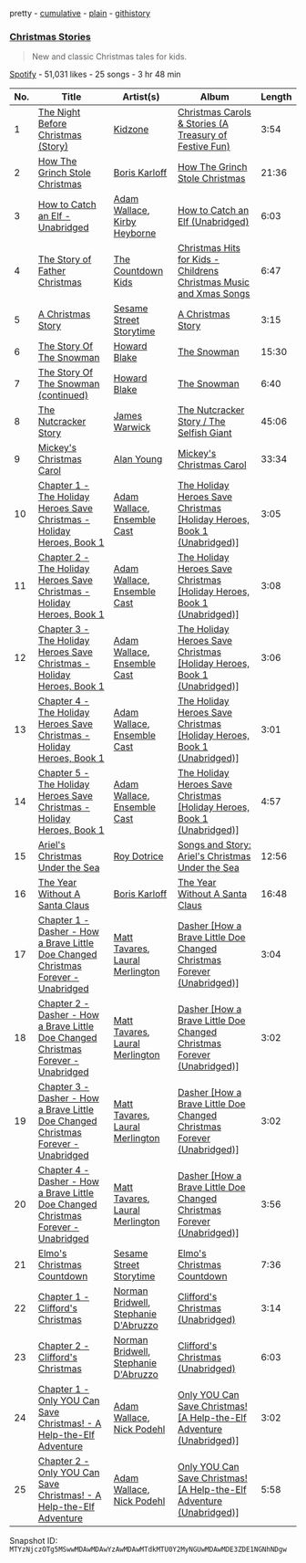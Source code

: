 pretty - [cumulative](/playlists/cumulative/37i9dQZF1DWVzrEOEOM5Qu.md) - [plain](/playlists/plain/37i9dQZF1DWVzrEOEOM5Qu) - [githistory](https://github.githistory.xyz/mackorone/spotify-playlist-archive/blob/main/playlists/plain/37i9dQZF1DWVzrEOEOM5Qu)

### [Christmas Stories](https://open.spotify.com/playlist/37i9dQZF1DWVzrEOEOM5Qu)

> New and classic Christmas tales for kids.

[Spotify](https://open.spotify.com/user/spotify) - 51,031 likes - 25 songs - 3 hr 48 min

| No. | Title | Artist(s) | Album | Length |
|---|---|---|---|---|
| 1 | [The Night Before Christmas \(Story\)](https://open.spotify.com/track/6xzTn36XLj6YGfmkmNBZ5B) | [Kidzone](https://open.spotify.com/artist/6i1qu6ITcSL2Ss6qr7Nzkn) | [Christmas Carols & Stories \(A Treasury of Festive Fun\)](https://open.spotify.com/album/53IkHZsY9R3oJ52BSS5twD) | 3:54 |
| 2 | [How The Grinch Stole Christmas](https://open.spotify.com/track/78pPHU58bb6ODWggC7Pyb6) | [Boris Karloff](https://open.spotify.com/artist/1W9sjfsJp3TqWFgvScMZdG) | [How The Grinch Stole Christmas](https://open.spotify.com/album/13cUx8LoPoOcG4LEeRBv2q) | 21:36 |
| 3 | [How to Catch an Elf \- Unabridged](https://open.spotify.com/track/09FAKtIIHRyhL3dVN8FmEt) | [Adam Wallace](https://open.spotify.com/artist/73j6cBMfIP39GqwyJE8pZA), [Kirby Heyborne](https://open.spotify.com/artist/7dW2aF2TxP71nr35Ka1p5o) | [How to Catch an Elf \(Unabridged\)](https://open.spotify.com/album/0p9AmaRSKSbIxfZUMHKAet) | 6:03 |
| 4 | [The Story of Father Christmas](https://open.spotify.com/track/1MhQbjxWV6NhP0Vk6Ydasq) | [The Countdown Kids](https://open.spotify.com/artist/6PZYFmF3PH6cOREAzfXiAL) | [Christmas Hits for Kids \- Childrens Christmas Music and Xmas Songs](https://open.spotify.com/album/4i5wzTShLRiQ7V1jk7KPOy) | 6:47 |
| 5 | [A Christmas Story](https://open.spotify.com/track/0LNdhNJTy8gYNgGWvS11Dt) | [Sesame Street Storytime](https://open.spotify.com/artist/6ZeDryVizTyTHzJnzPm8yw) | [A Christmas Story](https://open.spotify.com/album/0QphtYd2f4UgbbPony9LLy) | 3:15 |
| 6 | [The Story Of The Snowman](https://open.spotify.com/track/61Ah9nk3g0iWCJNn9trAaD) | [Howard Blake](https://open.spotify.com/artist/3Hf08nPu2dPY3sdngyHQei) | [The Snowman](https://open.spotify.com/album/2FcJpDHg4WaTcmqtPzJeuF) | 15:30 |
| 7 | [The Story Of The Snowman \(continued\)](https://open.spotify.com/track/1FLrsZEEPLhcwxZA1USfCC) | [Howard Blake](https://open.spotify.com/artist/3Hf08nPu2dPY3sdngyHQei) | [The Snowman](https://open.spotify.com/album/2FcJpDHg4WaTcmqtPzJeuF) | 6:40 |
| 8 | [The Nutcracker Story](https://open.spotify.com/track/0FMdDfm8alEAhS6TyUn4sk) | [James Warwick](https://open.spotify.com/artist/0uIhqXA2VaLdpdkmDOHa6B) | [The Nutcracker Story / The Selfish Giant](https://open.spotify.com/album/4IkAVAKE1onQNV0aXCZ9EF) | 45:06 |
| 9 | [Mickey's Christmas Carol](https://open.spotify.com/track/0hrJ4WPk9fxM10FSphzmxw) | [Alan Young](https://open.spotify.com/artist/4PARbWiRYdpx1rO3OG97xP) | [Mickey's Christmas Carol](https://open.spotify.com/album/0qTBASJ7RydzzYA1GWq5sL) | 33:34 |
| 10 | [Chapter 1 \- The Holiday Heroes Save Christmas \- Holiday Heroes, Book 1](https://open.spotify.com/track/46ndwIRehGr5ybn3faKni6) | [Adam Wallace](https://open.spotify.com/artist/73j6cBMfIP39GqwyJE8pZA), [Ensemble Cast](https://open.spotify.com/artist/4JFPaa8QHkYvu4405UPROZ) | [The Holiday Heroes Save Christmas \[Holiday Heroes, Book 1 \(Unabridged\)\]](https://open.spotify.com/album/1A4fZGuqLYv9I6hIrTvIv9) | 3:05 |
| 11 | [Chapter 2 \- The Holiday Heroes Save Christmas \- Holiday Heroes, Book 1](https://open.spotify.com/track/2faQlwZIcjtDfM5Qqaxsq6) | [Adam Wallace](https://open.spotify.com/artist/73j6cBMfIP39GqwyJE8pZA), [Ensemble Cast](https://open.spotify.com/artist/4JFPaa8QHkYvu4405UPROZ) | [The Holiday Heroes Save Christmas \[Holiday Heroes, Book 1 \(Unabridged\)\]](https://open.spotify.com/album/1A4fZGuqLYv9I6hIrTvIv9) | 3:08 |
| 12 | [Chapter 3 \- The Holiday Heroes Save Christmas \- Holiday Heroes, Book 1](https://open.spotify.com/track/0ImbAp1N66UbZAAKHmhhvY) | [Adam Wallace](https://open.spotify.com/artist/73j6cBMfIP39GqwyJE8pZA), [Ensemble Cast](https://open.spotify.com/artist/4JFPaa8QHkYvu4405UPROZ) | [The Holiday Heroes Save Christmas \[Holiday Heroes, Book 1 \(Unabridged\)\]](https://open.spotify.com/album/1A4fZGuqLYv9I6hIrTvIv9) | 3:06 |
| 13 | [Chapter 4 \- The Holiday Heroes Save Christmas \- Holiday Heroes, Book 1](https://open.spotify.com/track/1KNLzIVCDZRzt9z6lwE8ss) | [Adam Wallace](https://open.spotify.com/artist/73j6cBMfIP39GqwyJE8pZA), [Ensemble Cast](https://open.spotify.com/artist/4JFPaa8QHkYvu4405UPROZ) | [The Holiday Heroes Save Christmas \[Holiday Heroes, Book 1 \(Unabridged\)\]](https://open.spotify.com/album/1A4fZGuqLYv9I6hIrTvIv9) | 3:01 |
| 14 | [Chapter 5 \- The Holiday Heroes Save Christmas \- Holiday Heroes, Book 1](https://open.spotify.com/track/3HhtATSOR7gDkbuAJHr7h0) | [Adam Wallace](https://open.spotify.com/artist/73j6cBMfIP39GqwyJE8pZA), [Ensemble Cast](https://open.spotify.com/artist/4JFPaa8QHkYvu4405UPROZ) | [The Holiday Heroes Save Christmas \[Holiday Heroes, Book 1 \(Unabridged\)\]](https://open.spotify.com/album/1A4fZGuqLYv9I6hIrTvIv9) | 4:57 |
| 15 | [Ariel's Christmas Under the Sea](https://open.spotify.com/track/2bIWsVc7e2Y0N6M7vONAn7) | [Roy Dotrice](https://open.spotify.com/artist/5DB0TjFJRAPRUdfIVWYJXm) | [Songs and Story: Ariel's Christmas Under the Sea](https://open.spotify.com/album/6KlYZkTy0GcG8rIz2ChnZ8) | 12:56 |
| 16 | [The Year Without A Santa Claus](https://open.spotify.com/track/4mrxIpnLMkBY8qwdAHYNNg) | [Boris Karloff](https://open.spotify.com/artist/1W9sjfsJp3TqWFgvScMZdG) | [The Year Without A Santa Claus](https://open.spotify.com/album/0EBbK2srq2B6fYfhgpeUp6) | 16:48 |
| 17 | [Chapter 1 \- Dasher \- How a Brave Little Doe Changed Christmas Forever \- Unabridged](https://open.spotify.com/track/0H9OpIWFHkZUkC4apvRYrT) | [Matt Tavares](https://open.spotify.com/artist/1lFzi7G8WgVsUPoIIxpj8s), [Laural Merlington](https://open.spotify.com/artist/18JdS7kv7ypB0W0l2ftVcj) | [Dasher \[How a Brave Little Doe Changed Christmas Forever \(Unabridged\)\]](https://open.spotify.com/album/35bHvAGNpB0bHHuGPRSRss) | 3:04 |
| 18 | [Chapter 2 \- Dasher \- How a Brave Little Doe Changed Christmas Forever \- Unabridged](https://open.spotify.com/track/4I6ILJxePbiCKGMK2fEiGP) | [Matt Tavares](https://open.spotify.com/artist/1lFzi7G8WgVsUPoIIxpj8s), [Laural Merlington](https://open.spotify.com/artist/18JdS7kv7ypB0W0l2ftVcj) | [Dasher \[How a Brave Little Doe Changed Christmas Forever \(Unabridged\)\]](https://open.spotify.com/album/35bHvAGNpB0bHHuGPRSRss) | 3:02 |
| 19 | [Chapter 3 \- Dasher \- How a Brave Little Doe Changed Christmas Forever \- Unabridged](https://open.spotify.com/track/4eM6uq5UDkwwQZi5Ihq4Oq) | [Matt Tavares](https://open.spotify.com/artist/1lFzi7G8WgVsUPoIIxpj8s), [Laural Merlington](https://open.spotify.com/artist/18JdS7kv7ypB0W0l2ftVcj) | [Dasher \[How a Brave Little Doe Changed Christmas Forever \(Unabridged\)\]](https://open.spotify.com/album/35bHvAGNpB0bHHuGPRSRss) | 3:02 |
| 20 | [Chapter 4 \- Dasher \- How a Brave Little Doe Changed Christmas Forever \- Unabridged](https://open.spotify.com/track/4v2CVFpHAYOj5nhdZ3Cxz9) | [Matt Tavares](https://open.spotify.com/artist/1lFzi7G8WgVsUPoIIxpj8s), [Laural Merlington](https://open.spotify.com/artist/18JdS7kv7ypB0W0l2ftVcj) | [Dasher \[How a Brave Little Doe Changed Christmas Forever \(Unabridged\)\]](https://open.spotify.com/album/35bHvAGNpB0bHHuGPRSRss) | 3:56 |
| 21 | [Elmo's Christmas Countdown](https://open.spotify.com/track/4ucoGA1HEeWqxJ6WnIiK8l) | [Sesame Street Storytime](https://open.spotify.com/artist/6ZeDryVizTyTHzJnzPm8yw) | [Elmo's Christmas Countdown](https://open.spotify.com/album/40XIaJpVuR4LFAB2XvT0IT) | 7:36 |
| 22 | [Chapter 1 \- Clifford's Christmas](https://open.spotify.com/track/3INxQ5IZVOnl5tEgnpVpi8) | [Norman Bridwell](https://open.spotify.com/artist/65jPNbAL1TNmmkUGUePGPC), [Stephanie D'Abruzzo](https://open.spotify.com/artist/2bvaL0chaHzVdKXjULRLeK) | [Clifford's Christmas \(Unabridged\)](https://open.spotify.com/album/5eIJUViuCqPOstcrPiRsYc) | 3:14 |
| 23 | [Chapter 2 \- Clifford's Christmas](https://open.spotify.com/track/0Dw6p44QTn7X9ZaspkMudI) | [Norman Bridwell](https://open.spotify.com/artist/65jPNbAL1TNmmkUGUePGPC), [Stephanie D'Abruzzo](https://open.spotify.com/artist/2bvaL0chaHzVdKXjULRLeK) | [Clifford's Christmas \(Unabridged\)](https://open.spotify.com/album/5eIJUViuCqPOstcrPiRsYc) | 6:03 |
| 24 | [Chapter 1 \- Only YOU Can Save Christmas! \- A Help\-the\-Elf Adventure](https://open.spotify.com/track/5t6WKY4czkc233lBoxDA7L) | [Adam Wallace](https://open.spotify.com/artist/73j6cBMfIP39GqwyJE8pZA), [Nick Podehl](https://open.spotify.com/artist/1XHbOKTW9sJgucOsQ3Y7um) | [Only YOU Can Save Christmas! \[A Help\-the\-Elf Adventure \(Unabridged\)\]](https://open.spotify.com/album/3RMiNUY2sH3J5bjOfJl01l) | 3:02 |
| 25 | [Chapter 2 \- Only YOU Can Save Christmas! \- A Help\-the\-Elf Adventure](https://open.spotify.com/track/5P8oxotA95amzBLjcZQzFB) | [Adam Wallace](https://open.spotify.com/artist/73j6cBMfIP39GqwyJE8pZA), [Nick Podehl](https://open.spotify.com/artist/1XHbOKTW9sJgucOsQ3Y7um) | [Only YOU Can Save Christmas! \[A Help\-the\-Elf Adventure \(Unabridged\)\]](https://open.spotify.com/album/3RMiNUY2sH3J5bjOfJl01l) | 5:58 |

Snapshot ID: `MTYzNjczOTg5MSwwMDAwMDAwYzAwMDAwMTdkMTU0Y2MyNGUwMDAwMDE3ZDE1NGNhNDgw`
